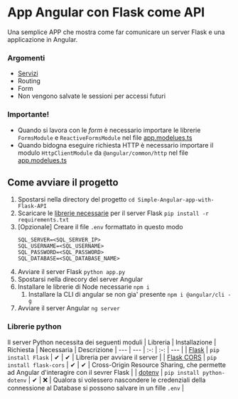# App Angular con Flask come API
Una semplice APP che mostra come far comunicare un server Flask e una applicazione in Angular.

### Argomenti
- [Servizi](./simpleApp/src/services/manager.service.ts)
- Routing
- Form
- Non vengono salvate le sessioni per accessi futuri

### Importante!
- Quando si lavora con le *form* è necessario importare le librerie `FormsModule` e `ReactiveFormsModule` nel file [app.modelues.ts](./simpleApp/src/app/app.module.ts)
- Quando bidogna eseguire richiesta HTTP è necessario importare il modulo `HttpClientModule` da `@angular/common/http` nel file [app.modelues.ts](./simpleApp/src/app/app.module.ts)

## Come avviare il progetto
1. Spostarsi nella directory del progetto `cd Simple-Angular-app-with-Flask-API`
2. Scaricare le [librerie necessarie](#librerie-python) per il server Flask `pip install -r requirements.txt`
3. [Opzionale] Creare il file `.env` formattato in questo modo
    ```env
    SQL_SERVER=<SQL_SERVER_IP>
    SQL_USERNAME=<SQL_USERNAME>
    SQL_PASSWORD=<SQL_PASSWORD>
    SQL_DATABASE=<SQL_DATABASE_NAME>
    ```
4. Avviare il server Flask `python app.py`
5. Spostarsi nella direcory del server Angular
6. Installare le librerie di Node necessarie `npm i`
   1. Installare la CLI di angular se non gia' presente `npm i @angular/cli -g`
7. Avviare il server Angular `ng server`

### Librerie python
Il server Python necessita dei seguenti moduli
| Libreria | Installazione | Richiesta | Necessaria | Descrizione
| --- | --- | :-: | :-: | --- |
| [Flask](https://flask.palletsprojects.com/en/2.2.x/) | `pip install Flask` | ✔ | ✔ | Libreria per avviare il server |
| [Flask CORS](https://flask-cors.readthedocs.io/en/latest/) | `pip install flask-cors` | ✔ | ✔ | Cross-Origin Resource Sharing, che permette ad Angular d'interagire con il sevrer Flask |
| [dotenv](https://pypi.org/project/python-dotenv/) | `pip install python-dotenv` | ✔ | ❌ |  Qualora si volessero nascondere le credenziali della connessione al Database si possono salvare in un fille `.env` |